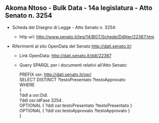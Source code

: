 ## Akoma Ntoso - Bulk Data - 14a legislatura - Atto Senato n. 3254 ##

* Scheda del Disegno di Legge - Atto Senato n. 3254:
	* http url: http://www.senato.it/leg/14/BGT/Schede/Ddliter/22367.htm

* Riferimenti al sito OpenData del Senato http://dati.senato.it/:
	* Link OpenData: http://dati.senato.it/ddl/22367
	* Query SPARQL per i documenti relativi all'Atto Senato:

        PREFIX osr: <http://dati.senato.it/osr/>  
		SELECT DISTINCT ?testoPresentato ?testoApprovato  
		WHERE  
		{  
		    ?ddl a osr:Ddl.  
		    ?ddl osr:idFase 3254 .  
		    OPTIONAL { ?ddl osr:testoPresentato ?testoPresentato }  
		    OPTIONAL { ?ddl osr:testoApprovato ?testoApprovato }  
		}
		